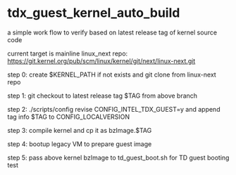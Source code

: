 # tdx_guest_kernel_auto_build
a simple work flow to verify based on latest release tag of kernel source code

current target is mainline linux_next repo: https://git.kernel.org/pub/scm/linux/kernel/git/next/linux-next.git

step 0: create $KERNEL_PATH if not exists and git clone from linux-next repo

step 1: git checkout to latest release tag $TAG from above branch

step 2: ./scripts/config revise CONFIG_INTEL_TDX_GUEST=y and append tag info $TAG to CONFIG_LOCALVERSION

step 3: compile kernel and cp it as bzImage.$TAG

step 4: bootup legacy VM to prepare guest image

step 5: pass above kernel bzImage to td_guest_boot.sh for TD guest booting test

